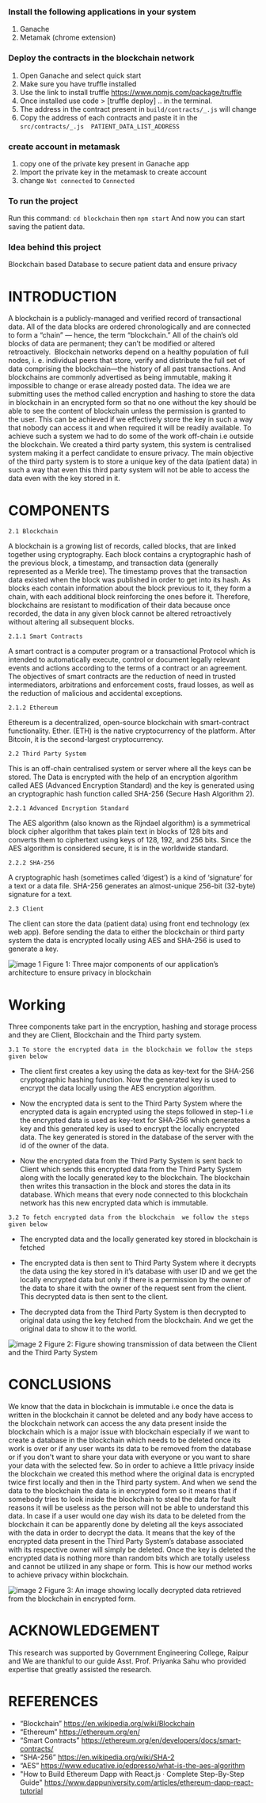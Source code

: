 ### Install the  following applications in your system
 1. Ganache
 2. Metamak (chrome extension)
### Deploy the contracts in the blockchain network
1. Open Ganache and select quick start
1. Make sure you have truffle installed
2. Use the link to install truffle https://www.npmjs.com/package/truffle
3. Once installed use code > [truffle deploy] .. in the terminal.
4. The address in the contract present in `build/contracts/_.js` will change
5. Copy the address of each contracts and paste it in the `src/contracts/_.js  PATIENT_DATA_LIST_ADDRESS`
### create account in metamask
1. copy one of the private key present in Ganache app
2. Import the private key in the metamask to create account
3. change `Not connected` to `Connected` 

### To run the project
Run this command: `cd blockchain` then `npm start` And now you can start saving the patient data.
### Idea behind this project

Blockchain based Database to secure patient data and ensure privacy

# INTRODUCTION

A blockchain is a publicly-managed and verified record of transactional data. All of the data blocks are ordered chronologically and are connected to form a “chain” — hence, the term “blockchain.” All of the chain’s old blocks of data are permanent; they can’t be modified or altered retroactively.
​ Blockchain networks depend on a healthy population of full nodes, i. e. individual peers that store, verify and distribute the full set of data comprising the blockchain—the history of all past transactions. And blockchains are commonly advertised as being immutable, making it impossible to change or erase already posted data. The idea we are submitting uses the method called encryption and hashing to store the data in blockchain in an encrypted form so that no one without the key should be able to see the content of blockchain unless the permission is granted to the user. This can be achieved if we effectively store the key in such a way that nobody can access it and when required it will be readily available. To achieve such a system we had to do some of the work off-chain i.e outside the blockchain. We created a third party system, this system is centralised system making it a perfect candidate to ensure privacy. The main objective of the third party system is to store a unique key of the data (patient data) in such a way that even this third party system will not be able to access the data even with the key stored in it.

# COMPONENTS

`2.1 Blockchain`

A blockchain is a growing list of records, called blocks, that are linked together using cryptography. Each block contains a cryptographic hash of the previous block, a timestamp, and transaction data (generally represented as a Merkle tree). The timestamp proves that the transaction data existed when the block was published in order to get into its hash. As blocks each contain information about the block previous to it, they form a chain, with each additional block reinforcing the ones before it. Therefore, blockchains are resistant to modification of their data because once recorded, the data in any given block cannot be altered retroactively without altering all subsequent blocks.

`2.1.1 Smart Contracts` 

A smart contract is a computer program or a transactional Protocol which is intended to automatically execute, control or document legally relevant events and actions according to the terms of a contract or an agreement.​ The objectives of smart contracts are the reduction of need in trusted intermediators, arbitrations and enforcement costs, fraud losses, as well as the reduction of malicious and accidental exceptions.​ 

`2.1.2 Ethereum`

Ethereum is a decentralized, open-source blockchain with smart-contract functionality. Ether. (ETH) is the native cryptocurrency of the platform. After Bitcoin, it is the second-largest cryptocurrency. 

`2.2 Third Party System`

This is an off-chain centralised system or server where all the keys can be stored. The Data is encrypted with the help of an encryption algorithm called AES (Advanced Encryption Standard) and the key is generated using an cryptographic hash function called SHA-256 (Secure Hash Algorithm 2). 

`2.2.1 Advanced Encryption Standard`

The AES algorithm (also known as the Rijndael algorithm) is a symmetrical block cipher algorithm that takes plain text in blocks of 128 bits and converts them to ciphertext using keys of 128, 192, and 256 bits. Since the AES algorithm is considered secure, it is in the worldwide standard. 

`2.2.2 SHA-256`

A cryptographic hash (sometimes called ‘digest’) is a kind of ‘signature’ for a text or a data file. SHA-256 generates an almost-unique 256-bit (32-byte) signature for a text. 

`2.3 Client`

The client can store the data (patient data) using front end technology (ex web app). Before sending the data to either the blockchain or third party system the data is encrypted locally using AES and SHA-256 is used to generate a key.

![image 1](./images/1.png)
Figure 1: Three major components of our application’s architecture to ensure privacy in blockchain

# Working

Three components take part in the encryption, hashing and storage process and they are  Client, Blockchain and the Third party system. 

`3.1 To store the encrypted data in the blockchain we follow the steps given below`

- The client first creates a key using the data as key-text for the SHA-256 cryptographic hashing function. Now the generated key is used to encrypt the data locally using the AES encryption algorithm. 

- Now the encrypted data is sent to the Third Party System where the encrypted data is again encrypted using the steps followed in step-1 i.e the encrypted data is used as key-text for SHA-256 which generates a key and this generated key is used to encrypt the locally encrypted data. The key generated is stored in the database of the server with the id of the owner of the data. 

- Now the encrypted data from the Third Party System is sent back to Client which sends this encrypted data from the Third Party System along with the locally generated key to the blockchain. The blockchain then writes this transaction in the block and stores the data in its database. Which means that every node connected to this blockchain network has this new encrypted data which is immutable. 

`3.2 To fetch encrypted data from the blockchain  we follow the steps given below`

- The encrypted data and the locally generated key stored in blockchain is fetched 

- The encrypted data is then sent to Third Party System where it decrypts the data using the key stored in it’s database with user ID and we get the locally encrypted data but only if there is a permission by the owner of the data to share it with the owner of the request sent from the client. This decrypted data is then sent to the client. 

- The decrypted data from the Third Party System is then decrypted to original data using the key fetched from the blockchain. And we get the original data to show it to the world.

![image 2](./images/2.png)
Figure 2: Figure showing transmission of data between the Client and the Third Party System

# CONCLUSIONS

We know that the data in blockchain is immutable i.e once the data is written in the blockchain it cannot be deleted and any body have access to the blockchain network can access the any data  present inside the blockchain which is a major issue with blockchain especially if we want to create a database in the blockchain which needs to be deleted once its work is over or if any user wants its data to be removed from the database or if you don't want to share your data with everyone or you want to share your data with the selected few. So in order to achieve a little privacy inside the blockchain we created this method where the original data is encrypted twice first locally and then in the Third party system. And when we send the data to the  blockchain the data is in encrypted form so it means that  if somebody tries to look inside the blockchain to steal the data for fault reasons it will be useless as the person will not be able to understand this data. In case if a user would one day wish its data to be deleted from the blockchain it can be apparently done by deleting all the keys associated with the data in order to decrypt the data. It means that the key of the encrypted data present in the Third Party System’s database associated with its respective owner will simply be deleted. Once the key is deleted the encrypted data is nothing more than random bits which are totally useless and cannot be utilized in any shape or form. This is how our method works to achieve privacy within blockchain.

![image 2](./images/3.png)
Figure 3: An image showing locally decrypted data retrieved from the blockchain in encrypted form.

# ACKNOWLEDGEMENT

This research was supported by Government Engineering College, Raipur and We are thankful to our guide Asst. Prof. Priyanka Sahu who provided expertise that greatly assisted the research.

# REFERENCES

- “Blockchain”  https://en.wikipedia.org/wiki/Blockchain
- “Ethereum” https://ethereum.org/en/
- “Smart Contracts”  https://ethereum.org/en/developers/docs/smart-contracts/
- “SHA-256” https://en.wikipedia.org/wiki/SHA-2
- “AES”  https://www.educative.io/edpresso/what-is-the-aes-algorithm
- "How to Build Ethereum Dapp with React.js · Complete Step-By-Step Guide" https://www.dappuniversity.com/articles/ethereum-dapp-react-tutorial





